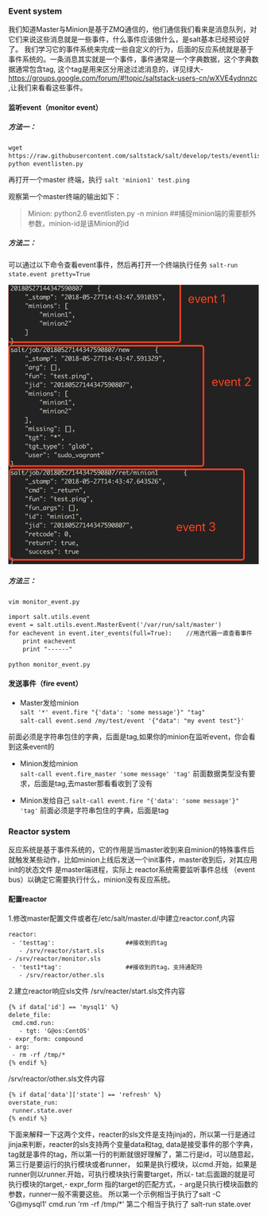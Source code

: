 ### Event system

我们知道Master与Minion是基于ZMQ通信的，他们通信我们看来是消息队列，对它们来说这些消息就是一些事件，什么事件应该做什么，是salt基本已经预设好了。
我们学习它的事件系统来完成一些自定义的行为，后面的反应系统就是基于事件系统的。一条消息其实就是一个事件，事件通常是一个字典数据，这个字典数据通常包含tag,
这个tag是用来区分用途过滤消息的，详见绿大-https://groups.google.com/forum/#!topic/saltstack-users-cn/wXVE4ydnnzc ,让我们来看看这些事件。


####  监听event（monitor event）

#####  方法一：
```
wget https://raw.githubusercontent.com/saltstack/salt/develop/tests/eventlisten.py
python eventlisten.py
```
再打开一个master 终端，执行 `salt 'minion1' test.ping `

观察第一个master终端的输出如下：



> Minion: python2.6 eventlisten.py -n minion <minion-id>   ##捕捉minion端的需要额外参数，minion-id是该Minion的id

##### 方法二：
可以通过以下命令查看event事件，然后再打开一个终端执行任务
`salt-run state.event pretty=True`

<img src="https://github.com/qinrui777/salt/blob/master/images/salt_event_result01.jpg" width="600">

##### 方法三：

`vim monitor_event.py`
```
import salt.utils.event
event = salt.utils.event.MasterEvent('/var/run/salt/master')
for eachevent in event.iter_events(full=True):    //用迭代器一直查看事件
    print eachevent
    print "------"
```
`python monitor_event.py`
 
 
####  发送事件（fire event）

- Master发给minion  
`salt '*' event.fire "{'data': 'some message'}" "tag"`   
`salt-call event.send /my/test/event '{"data": "my event test"}'`

前面必须是字符串包住的字典，后面是tag,如果你的minion在监听event，你会看到这条event的

- Minion发给minion  
`salt-call event.fire_master 'some message' 'tag'`
前面数据类型没有要求，后面是tag,去master那看看收到了没有

- Minion发给自己
`salt-call event.fire "{'data': 'some message'}" 'tag'`
前面必须是字符串包住的字典，后面是tag


###   Reactor system 
反应系统是基于事件系统的，它的作用是当master收到来自minion的特殊事件后就触发某些动作，比如minion上线后发送一个init事件，master收到后，对其应用init的状态文件
是master端进程，实际上 reactor系统需要监听事件总线 （event bus）以确定它需要执行什么，minion没有反应系统。


####  配置reactor

1.修改master配置文件或者在/etc/salt/master.d/中建立reactor.conf,内容
```
reactor:
 - 'testtag':                    ##接收到的tag
   - /srv/reactor/start.sls
- /srv/reactor/monitor.sls
 - 'test1*tag':                  ##接收到的tag，支持通配符
   - /srv/reactor/other.sls
```
2.建立reactor响应sls文件
/srv/reacter/start.sls文件内容
```
{% if data['id'] == 'mysql1' %}
delete_file:
 cmd.cmd.run:
   - tgt: 'G@os:CentOS'
- expr_form: compound
- arg:
 - rm -rf /tmp/*
{% endif %}
```
/srv/reactor/other.sls文件内容
```
{% if data['data']['state'] == 'refresh' %}
overstate_run:
 runner.state.over
{% endif %}
```

下面来解释一下这两个文件，reacter的sls文件是支持jinja的，所以第一行是通过jinja来判断，reacter的sls支持两个变量data和tag, 
data是接受事件的那个字典，tag就是事件的tag，所以第一行的判断就很好理解了，第二行是id，可以随意起，第三行是要运行的执行模块或者runner，
如果是执行模块，以cmd.开始，如果是runner则以runner.开始，可执行模块执行需要target，所以- tat:后面跟的就是可执行模块的target,- expr_form
指的target的匹配方式，- arg是只执行模块函数的参数，runner一般不需要这些。
所以第一个示例相当于执行了salt -C 'G@mysql1' cmd.run 'rm -rf /tmp/*' 第二个相当于执行了 salt-run state.over
